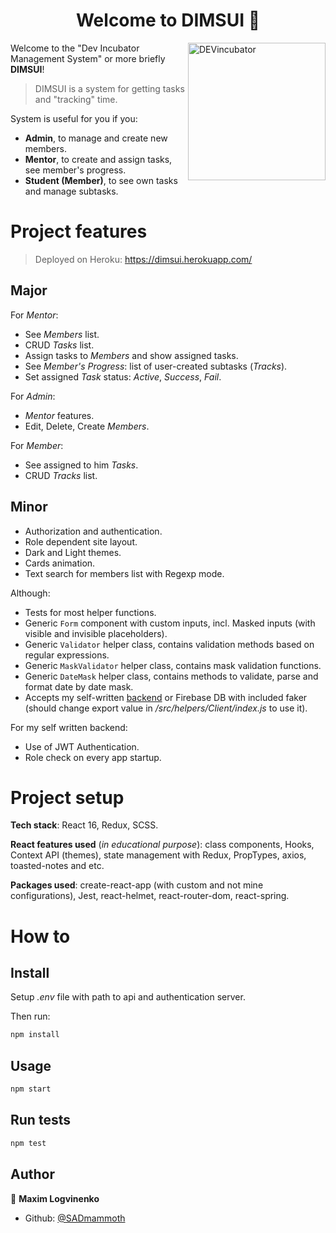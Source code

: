 <h1 align="center">Welcome to DIMSUI   👋</h1>

<img width="220" height="220" src="../media/devinc.png?raw=true" alt="DEVincubator"  align="right" />

Welcome to the "Dev Incubator Management System" or more briefly
**DIMSUI**!

> DIMSUI is a system for getting tasks and &#34;tracking&#34; time.

System is useful for you if you:

- **Admin**, to manage and create new members.
- **Mentor**, to create and assign tasks, see member's progress.
- **Student (Member)**, to see own tasks and manage subtasks.

# Project features
> Deployed on Heroku: https://dimsui.herokuapp.com/
## Major
For _Mentor_:
* See _Members_ list.
* CRUD _Tasks_ list.
* Assign tasks to _Members_ and show assigned tasks.
* See _Member's_ _Progress_: list of user-created subtasks (_Tracks_).
* Set assigned _Task_ status: _Active_, _Success_, _Fail_.

For _Admin_:
* _Mentor_ features.
* Edit, Delete, Create _Members_.

For _Member_:
* See assigned to him _Tasks_.
* CRUD _Tracks_ list.

## Minor
* Authorization and authentication.
* Role dependent site layout.
* Dark and Light themes.
* Cards animation.
* Text search for members list with Regexp mode.

Although:
* Tests for most helper functions.
* Generic `Form` component with custom inputs, incl. Masked inputs (with visible and invisible placeholders).
* Generic `Validator` helper class, contains validation methods based on regular expressions.
* Generic `MaskValidator` helper class, contains mask validation functions.
* Generic `DateMask` helper class, contains methods to validate, parse and format date by date mask.
* Accepts my self-written [backend](https://github.com/SADmammoth/dimsui_backend) or Firebase DB with included faker (should change export value in _/src/helpers/Client/index.js_ to use it).

For my self written backend:
* Use of JWT Authentication.
* Role check on every app startup.


# Project setup
__Tech stack__: React 16, Redux, SCSS.

__React features used__ (_in educational purpose_): class components, Hooks, Context API (themes), state management with Redux, PropTypes, axios, toasted-notes and etc.

__Packages used__: create-react-app (with custom and not mine configurations), Jest, react-helmet, react-router-dom, react-spring.

# How to

## Install

Setup _.env_ file with path to api and authentication server.

Then run:

```sh
npm install
```

## Usage

```sh
npm start
```

## Run tests

```sh
npm test
```

## Author

👤 **Maxim Logvinenko**

- Github: [@SADmammoth](https://github.com/SADmammoth)